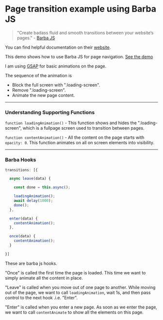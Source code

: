 # Page transition example using Barba JS

> "Create badass fluid and smooth transitions between your website’s pages." - [Barba JS](barba.js.org)

You can find helpful documentation on their [website](barba.js.org).

This demo shows how to use Barba JS for page navigation.
[See the demo](http://karanmhatre.com/barba-page-transition-example/index.html)

I am using [GSAP](https://greensock.com/gsap/) for basic animations on the page.

The sequence of the animation is
- Block the full screen with ".loading-screen".
- Remove ".loading-screen".
- Animate the new page content.

---

### Understanding Supporting Functions

``` function loadingAnimation() ``` - This function shows and hides the ".loading-screen", which is a fullpage screen used to transition between pages.


``` function contentAnimation() ``` - All the content on the page starts with ```opacity: 0```. This function animates on all on screen elements into visibility.

---

### Barba Hooks

```javascript
transitions: [{

  async leave(data) {

    const done = this.async();

    loadingAnimation();
    await delay(1000);
    done();
  },

  enter(data) {
    contentAnimation();
  },

  once(data) {
    contentAnimation();
  }

}]
```
These are barba js hooks.

"Once" is called the first time the page is loaded. This time we want to simply animate all the content in place.

"Leave" is called when you move out of one page to another. While moving out of the page, we want to call ```loadingAnimation```, wait 1s, and then pass control to the next hook .i.e. "Enter".

"Enter" is called when you enter a new page. As soon as we enter the page, we want to call ```contentAnimate``` to show all the elements on this page.
